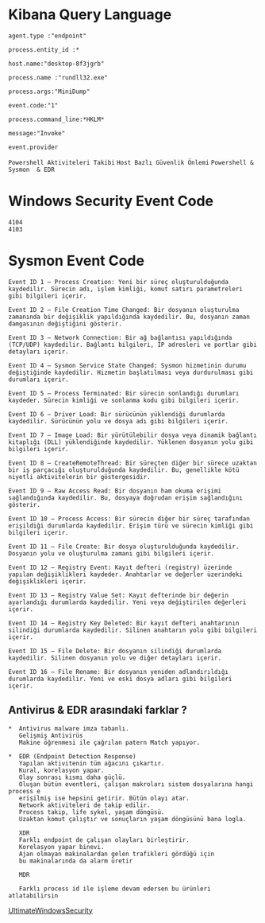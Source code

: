 # Kibana Query Language


``agent.type :"endpoint"``  

``process.entity_id :* ``

``host.name:"desktop-8f3jgrb"`` 

``process.name :"rundll32.exe"`` 

``process.args:"MiniDump"``

``event.code:"1"`` 

``process.command_line:*HKLM*``

``message:"Invoke"``  

``event.provider``


``Powershell Aktiviteleri Takibi``
``Host Bazlı Güvenlik Önlemi``
``Powershell & Sysmon  & EDR``

# Windows Security Event Code 

```
4104
4103
```

# Sysmon Event Code 

```
Event ID 1 – Process Creation: Yeni bir süreç oluşturulduğunda kaydedilir. Sürecin adı, işlem kimliği, komut satırı parametreleri gibi bilgileri içerir.

Event ID 2 – File Creation Time Changed: Bir dosyanın oluşturulma zamanında bir değişiklik yapıldığında kaydedilir. Bu, dosyanın zaman damgasının değiştiğini gösterir.

Event ID 3 – Network Connection: Bir ağ bağlantısı yapıldığında (TCP/UDP) kaydedilir. Bağlantı bilgileri, IP adresleri ve portlar gibi detayları içerir.

Event ID 4 – Sysmon Service State Changed: Sysmon hizmetinin durumu değiştiğinde kaydedilir. Hizmetin başlatılması veya durdurulması gibi durumları içerir.

Event ID 5 – Process Terminated: Bir sürecin sonlandığı durumları kaydeder. Sürecin kimliği ve sonlanma kodu gibi bilgileri içerir.

Event ID 6 – Driver Load: Bir sürücünün yüklendiği durumlarda kaydedilir. Sürücünün yolu ve dosya adı gibi bilgileri içerir.

Event ID 7 – Image Load: Bir yürütülebilir dosya veya dinamik bağlantı kitaplığı (DLL) yüklendiğinde kaydedilir. Yüklenen dosyanın yolu gibi bilgileri içerir.

Event ID 8 – CreateRemoteThread: Bir süreçten diğer bir sürece uzaktan bir iş parçacığı oluşturulduğunda kaydedilir. Bu, genellikle kötü niyetli aktivitelerin bir göstergesidir.

Event ID 9 – Raw Access Read: Bir dosyanın ham okuma erişimi sağlandığında kaydedilir. Bu, dosyaya doğrudan erişim sağlandığını gösterir.

Event ID 10 – Process Access: Bir sürecin diğer bir süreç tarafından erişildiği durumlarda kaydedilir. Erişim türü ve sürecin kimliği gibi bilgileri içerir.

Event ID 11 – File Create: Bir dosya oluşturulduğunda kaydedilir. Dosyanın yolu ve oluşturulma zamanı gibi bilgileri içerir.

Event ID 12 – Registry Event: Kayıt defteri (registry) üzerinde yapılan değişiklikleri kaydeder. Anahtarlar ve değerler üzerindeki değişiklikleri içerir.

Event ID 13 – Registry Value Set: Kayıt defterinde bir değerin ayarlandığı durumlarda kaydedilir. Yeni veya değiştirilen değerleri içerir.

Event ID 14 – Registry Key Deleted: Bir kayıt defteri anahtarının silindiği durumlarda kaydedilir. Silinen anahtarın yolu gibi bilgileri içerir.

Event ID 15 – File Delete: Bir dosyanın silindiği durumlarda kaydedilir. Silinen dosyanın yolu ve diğer detayları içerir.

Event ID 16 – File Rename: Bir dosyanın yeniden adlandırıldığı durumlarda kaydedilir. Yeni ve eski dosya adları gibi bilgileri içerir.
```


Antivirus & EDR arasındaki farklar ? 
   --

```
*  Antivirus malware imza tabanlı.
   Gelişmiş Antivirüs
   Makine öğrenmesi ile çağrılan patern Match yapıyor.

*  EDR (Endpoint Detection Response)
   Yapılan aktivitenin tüm ağacını çıkartır.
   Kural, korelasyon yapar.
   Olay sonrası kısmı daha güçlü.
   Oluşan bütün eventleri, çalışan makroları sistem dosyalarına hangi process e 
   erişilmiş ise hepsini getirir. Bütün olayı atar.
   Network aktiviteleri de takip edilir.
   Process takip, life sykel, yaşam döngüsü.
   Uzaktan komut çalıştır ve sonuçların yaşam döngüsünü bana logla.

   XDR
   Farklı endpoint de çalışan olayları birleştirir.
   Korelasyon yapar binevi.
   Ajan olmayan makinalardan gelen trafikleri gördüğü için
   bu makinalarında da alarm üretir

   MDR

   Farklı process id ile işleme devam edersen bu ürünleri atlatabilirsin
```


[UltimateWindowsSecurity](https://www.ultimatewindowssecurity.com/securitylog/encyclopedia/default.aspx)

